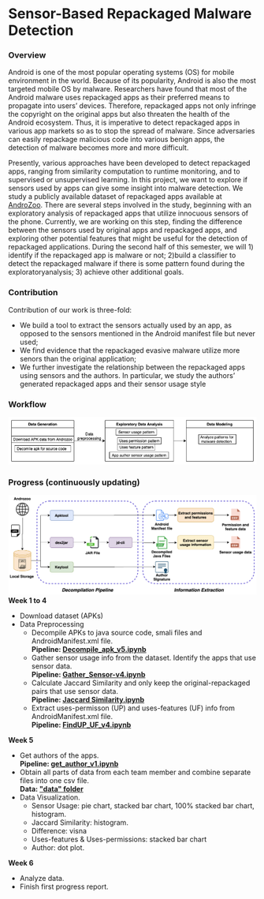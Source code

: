 # Sensor-Based Repackaged Malware Detection

### Overview
Android is one of the most popular operating systems (OS) for mobile environment in the world. Because of its popularity, Android is also the most targeted mobile OS by malware. Researchers have found that most of the Android malware uses repackaged apps as their preferred means to propagate into users’ devices. Therefore, repackaged apps not only infringe the copyright on the original apps but also threaten the health of the Android ecosystem. Thus, it is imperative to detect repackaged apps in various app markets so as to stop the spread of malware. Since adversaries can easily repackage malicious code into various benign apps, the detection of malware becomes more and more difficult.  

Presently, various approaches have been developed to detect repackaged apps, ranging from similarity computation to runtime monitoring, and to supervised or unsupervised learning. In this project, we want to explore if sensors used by apps can give some insight into malware detection. We study a publicly available dataset of repackaged apps available at [AndroZoo](https://androzoo.uni.lu/api_doc). There are several steps involved in the study, beginning with an exploratory analysis of repackaged apps that utilize innocuous sensors of the phone. Currently, we are working on this step, finding the difference between the sensors used by original apps and repackaged apps, and exploring other potential features that might be useful for the detection of repackaged applications. During the second half of this semester, we will 1) identify if the repackaged app is malware or not; 2)build a classifier to detect the repackaged malware if there is some pattern found during the exploratoryanalysis; 3) achieve other additional goals.

### Contribution
Contribution of our work is three-fold:
* We build a tool to extract the sensors actually used by an app, as opposed to the sensors mentioned in the Android manifest file but never used;
* We find evidence that the repackaged evasive malware utilize more senors than the original application;
* We further investigate the relationship between the repackaged apps using sensors and the authors. In particular, we study the authors’ generated repackaged apps and their sensor usage style

### Workflow
![](https://github.com/Programming-Systems-Lab/Capstone-2/blob/master/HighLevel.png)


### Progress (continuously updating)
![decompilation](https://github.com/Programming-Systems-Lab/Capstone-2/blob/master/Overview_Diagram.png)
**Week 1 to 4**
* Download dataset (APKs)
* Data Preprocessing
  * Decompile APKs to java source code, smali files and AndroidManifest.xml file. <br/>
    **Pipeline: [Decompile_apk_v5.ipynb](https://github.com/Programming-Systems-Lab/Capstone-2/blob/master/Data%20Preprocessing/Decompile_apk_v5.ipynb)**
  * Gather sensor usage info from the dataset. Identify the apps that use sensor data. <br/> 
    **Pipeline: [Gather_Sensor-v4.ipynb](https://github.com/Programming-Systems-Lab/Capstone-2/blob/master/Data%20Preprocessing/Gather_Sensor-v4.ipynb)**
  * Calculate Jaccard Similarity and only keep the original-repackaged pairs that use sensor data. <br/> 
    **Pipeline: [Jaccard Similarity.ipynb](https://github.com/Programming-Systems-Lab/Capstone-2/blob/master/Data%20Preprocessing/Jaccard%20Similarity.ipynb)**
  * Extract uses-permisson (UP) and uses-features (UF) info from AndroidManifest.xml file. <br/> 
    **Pipeline: [FindUP_UF_v4.ipynb](https://github.com/Programming-Systems-Lab/Capstone-2/blob/master/Data%20Preprocessing/FindUP_UF_v4.ipynb)**
  
**Week 5**
* Get authors of the apps. <br/>
  **Pipeline: [get_author_v1.ipynb](https://github.com/Programming-Systems-Lab/Capstone-2/blob/master/Data%20Preprocessing/get_author_v1.ipynb)**
* Obtain all parts of data from each team member and combine separate files into one csv file. <br/>
  **Data: ["data" folder](https://github.com/Programming-Systems-Lab/Capstone-2/tree/master/data)**
* Data Visualization. <br/>
  * Sensor Usage: pie chart, stacked bar chart, 100% stacked bar chart, histogram. <br/>
  * Jaccard Similarity: histogram. <br/>
  * Difference: visna <br/>
  * Uses-features & Uses-permissions: stacked bar chart <br/>
  * Author: dot plot. <br/>
 
**Week 6**
* Analyze data. <br/>
* Finish first progress report. <br/>
